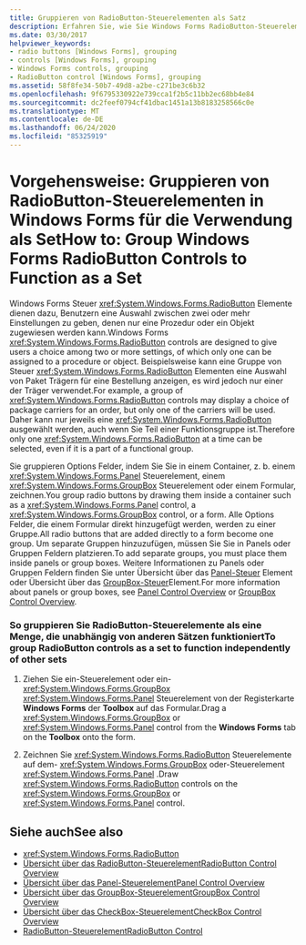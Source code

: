 ```yaml
---
title: Gruppieren von RadioButton-Steuerelementen als Satz
description: Erfahren Sie, wie Sie Windows Forms RadioButton-Steuerelemente gruppieren, um unabhängig von anderen Sätzen zu funktionieren.
ms.date: 03/30/2017
helpviewer_keywords:
- radio buttons [Windows Forms], grouping
- controls [Windows Forms], grouping
- Windows Forms controls, grouping
- RadioButton control [Windows Forms], grouping
ms.assetid: 58f8fe34-50b7-49d8-a2be-c271be3c6b32
ms.openlocfilehash: 9f6795330922e739cca1f2b5c11bb2ec68bb4e84
ms.sourcegitcommit: dc2feef0794cf41dbac1451a13b8183258566c0e
ms.translationtype: MT
ms.contentlocale: de-DE
ms.lasthandoff: 06/24/2020
ms.locfileid: "85325919"
---
```

# <a name="how-to-group-windows-forms-radiobutton-controls-to-function-as-a-set"></a><span data-ttu-id="88aa0-103">Vorgehensweise: Gruppieren von RadioButton-Steuerelementen in Windows Forms für die Verwendung als Set</span><span class="sxs-lookup"><span data-stu-id="88aa0-103">How to: Group Windows Forms RadioButton Controls to Function as a Set</span></span>
<span data-ttu-id="88aa0-104">Windows Forms Steuer <xref:System.Windows.Forms.RadioButton> Elemente dienen dazu, Benutzern eine Auswahl zwischen zwei oder mehr Einstellungen zu geben, denen nur eine Prozedur oder ein Objekt zugewiesen werden kann.</span><span class="sxs-lookup"><span data-stu-id="88aa0-104">Windows Forms <xref:System.Windows.Forms.RadioButton> controls are designed to give users a choice among two or more settings, of which only one can be assigned to a procedure or object.</span></span> <span data-ttu-id="88aa0-105">Beispielsweise kann eine Gruppe von Steuer <xref:System.Windows.Forms.RadioButton> Elementen eine Auswahl von Paket Trägern für eine Bestellung anzeigen, es wird jedoch nur einer der Träger verwendet.</span><span class="sxs-lookup"><span data-stu-id="88aa0-105">For example, a group of <xref:System.Windows.Forms.RadioButton> controls may display a choice of package carriers for an order, but only one of the carriers will be used.</span></span> <span data-ttu-id="88aa0-106">Daher kann nur jeweils eine <xref:System.Windows.Forms.RadioButton> ausgewählt werden, auch wenn Sie Teil einer Funktionsgruppe ist.</span><span class="sxs-lookup"><span data-stu-id="88aa0-106">Therefore only one <xref:System.Windows.Forms.RadioButton> at a time can be selected, even if it is a part of a functional group.</span></span>  
  
 <span data-ttu-id="88aa0-107">Sie gruppieren Options Felder, indem Sie Sie in einem Container, z. b. einem <xref:System.Windows.Forms.Panel> Steuerelement, einem <xref:System.Windows.Forms.GroupBox> Steuerelement oder einem Formular, zeichnen.</span><span class="sxs-lookup"><span data-stu-id="88aa0-107">You group radio buttons by drawing them inside a container such as a <xref:System.Windows.Forms.Panel> control, a <xref:System.Windows.Forms.GroupBox> control, or a form.</span></span> <span data-ttu-id="88aa0-108">Alle Options Felder, die einem Formular direkt hinzugefügt werden, werden zu einer Gruppe.</span><span class="sxs-lookup"><span data-stu-id="88aa0-108">All radio buttons that are added directly to a form become one group.</span></span> <span data-ttu-id="88aa0-109">Um separate Gruppen hinzuzufügen, müssen Sie Sie in Panels oder Gruppen Feldern platzieren.</span><span class="sxs-lookup"><span data-stu-id="88aa0-109">To add separate groups, you must place them inside panels or group boxes.</span></span> <span data-ttu-id="88aa0-110">Weitere Informationen zu Panels oder Gruppen Feldern finden Sie unter Übersicht über das [Panel-Steuer](panel-control-overview-windows-forms.md) Element oder Übersicht über das [GroupBox-Steuer](groupbox-control-overview-windows-forms.md)Element.</span><span class="sxs-lookup"><span data-stu-id="88aa0-110">For more information about panels or group boxes, see [Panel Control Overview](panel-control-overview-windows-forms.md) or [GroupBox Control Overview](groupbox-control-overview-windows-forms.md).</span></span>  
  
### <a name="to-group-radiobutton-controls-as-a-set-to-function-independently-of-other-sets"></a><span data-ttu-id="88aa0-111">So gruppieren Sie RadioButton-Steuerelemente als eine Menge, die unabhängig von anderen Sätzen funktioniert</span><span class="sxs-lookup"><span data-stu-id="88aa0-111">To group RadioButton controls as a set to function independently of other sets</span></span>  
  
1. <span data-ttu-id="88aa0-112">Ziehen Sie ein-Steuerelement oder ein- <xref:System.Windows.Forms.GroupBox> <xref:System.Windows.Forms.Panel> Steuerelement von der Registerkarte **Windows Forms** der **Toolbox** auf das Formular.</span><span class="sxs-lookup"><span data-stu-id="88aa0-112">Drag a <xref:System.Windows.Forms.GroupBox> or <xref:System.Windows.Forms.Panel> control from the **Windows Forms** tab on the **Toolbox** onto the form.</span></span>  
  
2. <span data-ttu-id="88aa0-113">Zeichnen Sie <xref:System.Windows.Forms.RadioButton> Steuerelemente auf dem- <xref:System.Windows.Forms.GroupBox> oder-Steuerelement <xref:System.Windows.Forms.Panel> .</span><span class="sxs-lookup"><span data-stu-id="88aa0-113">Draw <xref:System.Windows.Forms.RadioButton> controls on the <xref:System.Windows.Forms.GroupBox> or <xref:System.Windows.Forms.Panel> control.</span></span>  
  
## <a name="see-also"></a><span data-ttu-id="88aa0-114">Siehe auch</span><span class="sxs-lookup"><span data-stu-id="88aa0-114">See also</span></span>

- <xref:System.Windows.Forms.RadioButton>
- [<span data-ttu-id="88aa0-115">Übersicht über das RadioButton-Steuerelement</span><span class="sxs-lookup"><span data-stu-id="88aa0-115">RadioButton Control Overview</span></span>](radiobutton-control-overview-windows-forms.md)
- [<span data-ttu-id="88aa0-116">Übersicht über das Panel-Steuerelement</span><span class="sxs-lookup"><span data-stu-id="88aa0-116">Panel Control Overview</span></span>](panel-control-overview-windows-forms.md)
- [<span data-ttu-id="88aa0-117">Übersicht über das GroupBox-Steuerelement</span><span class="sxs-lookup"><span data-stu-id="88aa0-117">GroupBox Control Overview</span></span>](groupbox-control-overview-windows-forms.md)
- [<span data-ttu-id="88aa0-118">Übersicht über das CheckBox-Steuerelement</span><span class="sxs-lookup"><span data-stu-id="88aa0-118">CheckBox Control Overview</span></span>](checkbox-control-overview-windows-forms.md)
- [<span data-ttu-id="88aa0-119">RadioButton-Steuerelement</span><span class="sxs-lookup"><span data-stu-id="88aa0-119">RadioButton Control</span></span>](radiobutton-control-windows-forms.md)
